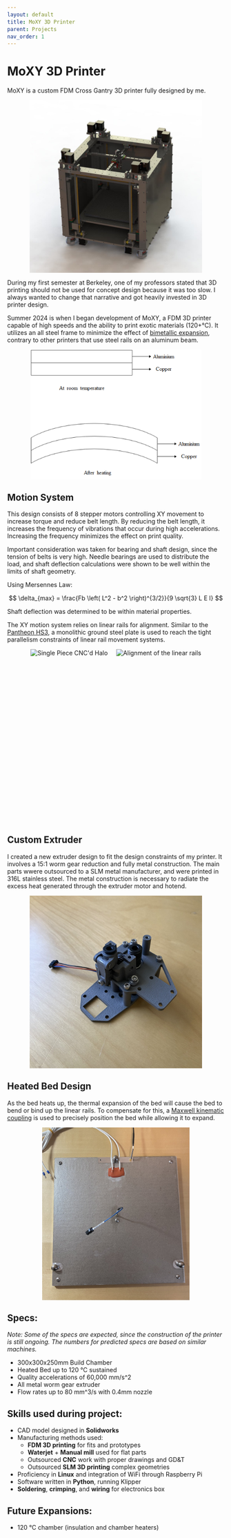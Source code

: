 ```yaml
---
layout: default
title: MoXY 3D Printer
parent: Projects
nav_order: 1
---
```


# MoXY 3D Printer

MoXY is a custom FDM Cross Gantry 3D printer fully designed by me. 

<div style="display: flex; justify-content: center;">
  <img src="assets/MoXY_cad.jpg" alt="CAD Model of MoXY 3D Printer" style="height: 400px; width: auto;">
</div>

During my first semester at Berkeley, one of my professors stated that 3D printing should not be used for concept design because it was too slow. I always wanted to change that narrative and got heavily invested in 3D printer design.

Summer 2024 is when I began development of MoXY, a FDM 3D printer capable of high speeds and the ability to print exotic materials (120+&deg;C). It utilizes an all steel frame to minimize the effect of [bimetallic expansion](https://en.wikipedia.org/wiki/Bimetallic_strip), contrary to other printers that use steel rails on an aluminum beam. 

<div style="display: flex; justify-content: center;">
  <img src="assets/bimetallic_expansion.jpg" alt="Bimetallic Expansion Diagram" style="height: 300px; width: auto;">
</div>

## Motion System

This design consists of 8 stepper motors controlling XY movement to increase torque and reduce belt length. By reducing the belt length, it increases the frequency of vibrations that occur during high accelerations. Increasing the frequency minimizes the effect on print quality. 

Important consideration was taken for bearing and shaft design, since the tension of belts is very high. Needle bearings are used to distribute the load, and shaft deflection calculations were shown to be well within the limits of shaft geometry.

Using Mersennes Law:

$$
\delta_{max} = \frac{Fb \left( L^2 - b^2 \right)^{3/2}}{9 \sqrt{3} L E I}
$$

Shaft deflection was determined to be within material properties.

The XY motion system relies on linear rails for alignment. Similar to the [Pantheon HS3](https://www.pantheondesign.com/3d-printer), a monolithic ground steel plate is used to reach the tight parallelism constraints of linear rail movement systems.

<div style="display: flex; justify-content: center; gap: 20px;">
  <img src="assets/MoXY_halo.jpg" alt="Single Piece CNC'd Halo" style="height: 400px; width: auto;">
  <img src="assets/MoXY_linear_rails.jpg" alt="Alignment of the linear rails" style="height: 400px; width: auto;">
</div>

## Custom Extruder

I created a new extruder design to fit the design constraints of my printer. It involves a 15:1 worm gear reduction and fully metal construction. The main parts wwere outsourced to a SLM metal manufacturer, and were printed in 316L stainless steel. The metal construction is necessary to radiate the excess heat generated through the extruder motor and hotend.

<div style="display: flex; justify-content: center;">
  <img src="assets/extruder.jpg" alt="Extruder Image" style="height: 400px; width: auto;">
</div>

## Heated Bed Design

As the bed heats up, the thermal expansion of the bed will cause the bed to bend or bind up the linear rails. To compensate for this, a [Maxwell kinematic coupling](https://en.wikipedia.org/wiki/Kinematic_coupling) is used to precisely position the bed while allowing it to expand.

<div style="display: flex; justify-content: center;">
  <img src="assets/maxwell_coupling.jpg" alt="Maxwell Coupling Design" style="height: 400px; width: auto;">
</div>

## Specs:
*Note: Some of the specs are expected, since the construction of the printer is still ongoing. The numbers for predicted specs are based on similar machines.*

- 300x300x250mm Build Chamber
- Heated Bed up to 120 &deg;C sustained
- Quality accelerations of 60,000 mm/s^2
- All metal worm gear extruder
- Flow rates up to 80 mm^3/s with 0.4mm nozzle

## Skills used during project:
- CAD model designed in **Solidworks**
- Manufacturing methods used:
    - **FDM 3D printing** for fits and prototypes
    - **Waterjet** + **Manual mill** used for flat parts
    - Outsourced **CNC** work with proper drawings and GD&T
    - Outsourced **SLM 3D printing** complex geometries
- Proficiency in **Linux** and integration of WiFi through Raspberry Pi
- Software written in **Python**, running Klipper
- **Soldering**, **crimping**, and **wiring** for electronics box

## Future Expansions:
- 120 &deg;C chamber (insulation and chamber heaters)

